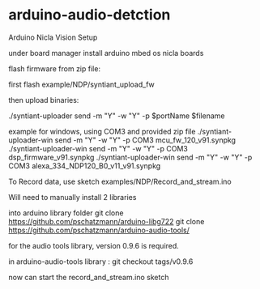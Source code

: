 # arduino-audio-detction

Arduino Nicla Vision Setup

under board manager install arduino mbed os nicla boards

flash firmware from zip file:

first flash example/NDP/syntiant_upload_fw

then upload binaries:

./syntiant-uploader send -m "Y" -w "Y" -p $portName $filename

example for windows, using COM3 and provided zip file
./syntiant-uploader-win send -m "Y" -w "Y" -p COM3 mcu_fw_120_v91.synpkg
./syntiant-uploader-win send -m "Y" -w "Y" -p COM3 dsp_firmware_v91.synpkg
./syntiant-uploader-win send -m "Y" -w "Y" -p COM3 alexa_334_NDP120_B0_v11_v91.synpkg

To Record data, use sketch examples/NDP/Record_and_stream.ino

Will need to manually install 2 libraries

into arduino library folder
git clone https://github.com/pschatzmann/arduino-libg722
git clone https://github.com/pschatzmann/arduino-audio-tools/

for the audio tools library, version 0.9.6 is required.

in arduino-audio-tools library : git checkout tags/v0.9.6

now can start the record_and_stream.ino sketch
